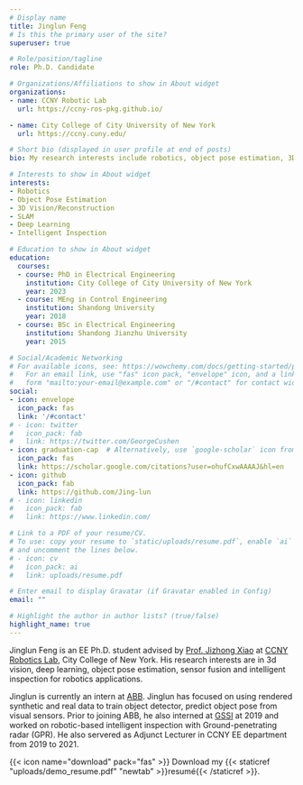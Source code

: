 ```yaml
---
# Display name
title: Jinglun Feng
# Is this the primary user of the site?
superuser: true

# Role/position/tagline
role: Ph.D. Candidate

# Organizations/Affiliations to show in About widget
organizations:
- name: CCNY Robotic Lab
  url: https://ccny-ros-pkg.github.io/

- name: City College of City University of New York
  url: https://ccny.cuny.edu/

# Short bio (displayed in user profile at end of posts)
bio: My research interests include robotics, object pose estimation, 3D vision/reconstruction and intelligent inspection.

# Interests to show in About widget
interests:
- Robotics
- Object Pose Estimation
- 3D Vision/Reconstruction
- SLAM
- Deep Learning
- Intelligent Inspection

# Education to show in About widget
education:
  courses:
  - course: PhD in Electrical Engineering
    institution: City College of City University of New York
    year: 2023
  - course: MEng in Control Engineering
    institution: Shandong University
    year: 2018
  - course: BSc in Electrical Engineering
    institution: Shandong Jianzhu University
    year: 2015

# Social/Academic Networking
# For available icons, see: https://wowchemy.com/docs/getting-started/page-builder/#icons
#   For an email link, use "fas" icon pack, "envelope" icon, and a link in the
#   form "mailto:your-email@example.com" or "/#contact" for contact widget.
social:
- icon: envelope
  icon_pack: fas
  link: '/#contact'
# - icon: twitter
#   icon_pack: fab
#   link: https://twitter.com/GeorgeCushen
- icon: graduation-cap  # Alternatively, use `google-scholar` icon from `ai` icon pack
  icon_pack: fas
  link: https://scholar.google.com/citations?user=ohufCxwAAAAJ&hl=en
- icon: github
  icon_pack: fab
  link: https://github.com/Jing-lun
# - icon: linkedin
#   icon_pack: fab
#   link: https://www.linkedin.com/

# Link to a PDF of your resume/CV.
# To use: copy your resume to `static/uploads/resume.pdf`, enable `ai` icons in `params.toml`, 
# and uncomment the lines below.
# - icon: cv
#   icon_pack: ai
#   link: uploads/resume.pdf

# Enter email to display Gravatar (if Gravatar enabled in Config)
email: ""

# Highlight the author in author lists? (true/false)
highlight_name: true
---
```


Jinglun Feng is an EE Ph.D. student advised by [Prof. Jizhong Xiao](https://ccny-ros-pkg.github.io/prof/jxiao.html) at [CCNY Robotics Lab](https://ccny-ros-pkg.github.io/), City College of New York. His research interests are in 3d vision, deep learning, object pose estimation, sensor fusion and intelligent inspection for robotics applications. 

Jinglun is currently an intern at [ABB](https://new.abb.com/products/robotics). Jinglun has focused on using rendered synthetic and real data to train object detector, predict object pose from visual sensors. Prior to joining ABB, he also interned at [GSSI](https://www.geophysical.com/) at 2019 and worked on robotic-based intelligent inspection with Ground-penetrating radar (GPR). He also servered as Adjunct Lecturer in CCNY EE department from 2019 to 2021.



{{< icon name="download" pack="fas" >}} Download my {{< staticref "uploads/demo_resume.pdf" "newtab" >}}resumé{{< /staticref >}}.
